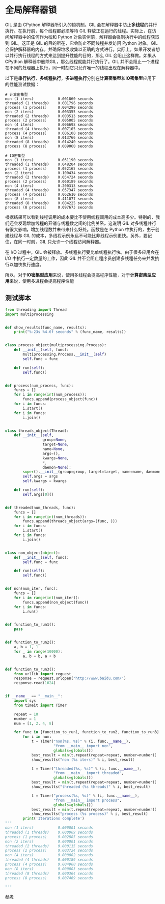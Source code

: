 # 全局解释器锁

GIL 是由 CPython 解释器所引入的锁机制。GIL 会在解释器中防止**多线程**的并行执行。在执行前，每个线程都必须等待 GIL 释放正在运行的线程。实际上，在访问解释器中的任何作为栈和 Python 对象实例前，解释器会强制执行中的线程获取到 GIL。这正是 GIL 的目的所在，它会防止不同线程并发访问 Python 对象。GIL 会保护解释器的内存，并确保垃圾收集以正确的方式进行。实际上，如果开发者想以并行执行线程的方式来达到提升性能的目的，那么 GIL 会阻止这样做。如果从CPython 解释器中删除GIL，那么线程就能并行执行了。GIL 并不会阻止一个进程在不同的处理器上执行，同一时刻它只允许唯一的线程出现在解释器中。

以下是**串行执行**，**多线程执行**，**多进程执行**分别在**计算密集型**和**IO密集型**应用下的性能测试数据：

```
# 计算密集型
non (1 iters)           0.001860 seconds
threaded (1 threads)    0.001796 seconds
process (1 process)     0.004290 seconds
non (2 iters)           0.003355 seconds
threaded (2 threads)    0.003513 seconds
process (2 process)     0.005005 seconds
non (4 iters)           0.006698 seconds
threaded (4 threads)    0.007105 seconds
process (4 process)     0.006100 seconds
non (8 iters)           0.013766 seconds
threaded (8 threads)    0.014240 seconds
process (8 process)     0.009060 seconds

# IO密集型
non (1 iters)           0.051190 seconds
threaded (1 threads)    0.048204 seconds
process (1 process)     0.052165 seconds
non (2 iters)           0.100434 seconds
threaded (2 threads)    0.054724 seconds
process (2 process)     0.060189 seconds
non (4 iters)           0.200313 seconds
threaded (4 threads)    0.057347 seconds
process (4 process)     0.062610 seconds
non (8 iters)           0.411077 seconds
threaded (8 threads)    0.084225 seconds
process (8 process)     0.097673 seconds

```

根据结果可以看到线程调用的成本要比不使用线程调用的成本高多少。特别的，我们还会发现增加线程的开销与线程数之间的比例关系。这说明 GIL 对多线程并行有很大影响，增加线程数并未带来什么好处。函数是在 Python 中执行的，由于创建线程与 GIL 的成本，多线程示例永远不可能比非线程示例更快。另外，要记住，在同一时刻，GIL 只允许一个线程访问解释器。

在 I/O 过程中，GIL 会被释放。多线程执行要比单线程执行快。由于很多应用会在 I/O 中执行一定数量的工作，因此 GIL 并不会阻止程序员创建多线程任务来并发执行以加快执行速度。

所以，对于**IO密集型应用**来说，使用多线程会提高程序性能，对于**计算密集型应用**来说，使用多进程会提高程序性能

## 测试脚本

```python
from threading import Thread
import multiprocessing


def show_results(func_name, results):
    print("%-23s %4.6f seconds" % (func_name, results))


class process_object(multiprocessing.Process):
    def __init__(self, func):
        multiprocessing.Process.__init__(self)
        self.func = func

    def run(self):
        self.func()


def process(num_process, func):
    funcs = []
    for i in range(int(num_process)):
        funcs.append(process_object(func))
    for i in funcs:
        i.start()
    for i in funcs:
        i.join()


class threads_object(Thread):
    def __init__(self,
                 group=None,
                 target=None,
                 name=None,
                 args=(),
                 kwargs=None,
                 *,
                 daemon=None):
        super().__init__(group=group, target=target, name=name, daemon=daemon)
        self.args = args
        self.kwargs = kwargs

    def run(self):
        self.args[0]()


def threaded(num_threads, func):
    funcs = []
    for i in range(int(num_threads)):
        funcs.append(threads_object(args=(func, )))
    for i in funcs:
        i.start()
    for i in funcs:
        i.join()


class non_object(object):
    def __init__(self, func):
        self.func = func

    def run(self):
        self.func()


def non(num_iter, func):
    funcs = []
    for i in range(int(num_iter)):
        funcs.append(non_object(func))
    for i in funcs:
        i.run()


def function_to_run1():
    pass


def function_to_run2():
    a, b = 1, 1
    for _ in range(10000):
        a, b = b, a + b


def function_to_run3():
    from urllib import request
    response = request.urlopen('http://www.baidu.com/')
    response.read(1024)


if __name__ == "__main__":
    import sys
    from timeit import Timer

    repeat = 10
    number = 1
    num = [1, 2, 4, 8]

    for func in [function_to_run1, function_to_run2, function_to_run3]:
        for i in num:
            t = Timer("non(%s, %s)" % (i, func.__name__),
                      "from __main__ import non",
                      globals=globals())
            best_result = min(t.repeat(repeat=repeat, number=number))
            show_results("non (%s iters)" % i, best_result)

            t = Timer("threaded(%s, %s)" % (i, func.__name__),
                      "from __main__ import threaded",
                      globals=globals())
            best_result = min(t.repeat(repeat=repeat, number=number))
            show_results("threaded (%s threads)" % i, best_result)

            t = Timer("process(%s, %s)" % (i, func.__name__),
                      "from __main__ import process",
                      globals=globals())
            best_result = min(t.repeat(repeat=repeat, number=number))
            show_results("process (%s process)" % i, best_result)
        print('Iterations complete')
"""
non (1 iters)           0.000001 seconds
threaded (1 threads)    0.000069 seconds
process (1 process)     0.002885 seconds
non (2 iters)           0.000001 seconds
threaded (2 threads)    0.000115 seconds
process (2 process)     0.003724 seconds
non (4 iters)           0.000002 seconds
threaded (4 threads)    0.000189 seconds
process (4 process)     0.004960 seconds
non (8 iters)           0.000003 seconds
threaded (8 threads)    0.000364 seconds
process (8 process)     0.007469 seconds

"""

```

[参考](https://github.com/lanzhiwang/python3-standard-library-example/blob/master/source/05_threading/evaluating_performances.py)
